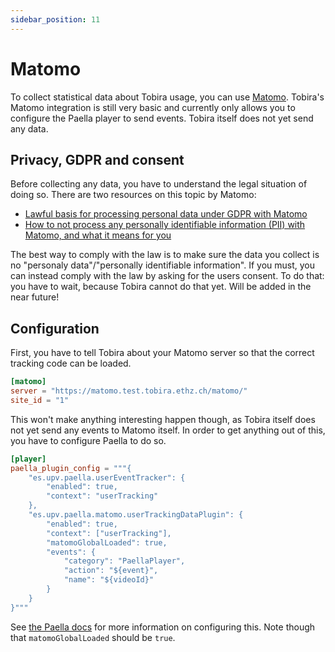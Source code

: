 ```yaml
---
sidebar_position: 11
---
```


# Matomo

To collect statistical data about Tobira usage, you can use [Matomo](https://matomo.org/).
Tobira's Matomo integration is still very basic and currently only allows you to configure the Paella player to send events.
Tobira itself does not yet send any data.

## Privacy, GDPR and consent

Before collecting any data, you have to understand the legal situation of doing so.
There are two resources on this topic by Matomo:
- [Lawful basis for processing personal data under GDPR with Matomo](https://matomo.org/blog/2018/04/lawful-basis-for-processing-personal-data-under-gdpr-with-matomo/)
- [How to not process any personally identifiable information (PII) with Matomo, and what it means for you](https://matomo.org/blog/2018/04/how-to-not-process-any-personal-data-with-matomo-and-what-it-means-for-you/)

The best way to comply with the law is to make sure the data you collect is no "personaly data"/"personally identifiable information".
If you must, you can instead comply with the law by asking for the users consent.
To do that: you have to wait, because Tobira cannot do that yet.
Will be added in the near future!


## Configuration

First, you have to tell Tobira about your Matomo server so that the correct tracking code can be loaded.

```toml
[matomo]
server = "https://matomo.test.tobira.ethz.ch/matomo/"
site_id = "1"
```

This won't make anything interesting happen though, as Tobira itself does not yet send any events to Matomo itself.
In order to get anything out of this, you have to configure Paella to do so.

```toml
[player]
paella_plugin_config = """{
    "es.upv.paella.userEventTracker": {
        "enabled": true,
        "context": "userTracking"
    },
    "es.upv.paella.matomo.userTrackingDataPlugin": {
        "enabled": true,
        "context": ["userTracking"],
        "matomoGlobalLoaded": true,
        "events": {
            "category": "PaellaPlayer",
            "action": "${event}",
            "name": "${videoId}"
        }
    }
}"""
```

See [the Paella docs](https://github.com/polimediaupv/paella-user-tracking?tab=readme-ov-file#matomo-user-tracking-data-plugin) for more information on configuring this.
Note though that `matomoGlobalLoaded` should be `true`.
